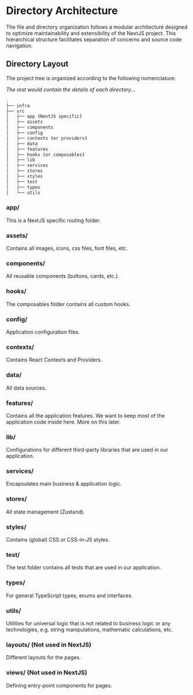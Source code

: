 # Directory Architecture

The file and directory organization follows a modular architecture designed to optimize maintainability and extensibility of the NextJS project. This hierarchical structure facilitates separation of concerns and source code navigation.

## Directory Layout

The project tree is organized according to the following nomenclature:

_The rest would contain the details of each directory..._

```bash
.
├── infra
├── src
│   ├── app (NextJS specific)
│   ├── assets
│   ├── components
│   ├── config
│   ├── contexts (or providers)
│   ├── data
│   ├── features
│   ├── hooks (or composables)
│   ├── lib
│   ├── services
│   ├── stores
│   ├── styles
│   ├── test
│   ├── types
│   └── utils
```

### app/

This is a NextJS specific routing folder.

### assets/

Contains all images, icons, css files, font files, etc.

### components/

All reusable components (buttons, cards, etc.).

### hooks/

The composables folder contains all custom hooks.

### config/

Application configuration files.

### contexts/

Contains React Contexts and Providers.

### data/

All data sources.

### features/

Contains all the application features. We want to keep most of the application code inside here. More on this later.

### lib/

Configurations for different third-party libraries that are used in our application.

### services/

Encapsulates main business & application logic.

### stores/

All state management (Zustand).

### styles/

Contains (global) CSS or CSS-in-JS styles.

### test/

The test folder contains all tests that are used in our application.

### types/

For general TypeScript types, enums and interfaces.

### utils/

Utilities for universal logic that is not related to business logic or any technologies, e.g. string manipulations, mathematic calculations, etc.

### layouts/ (Not used in NextJS)

Different layouts for the pages.

### views/ (Not used in NextJS)

Defining entry-point components for pages.
